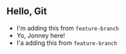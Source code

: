 ## Hello, Git

- I'm adding this from `feature-branch` 
- Yo, Jonney here!
- I'a adding this from `feature-branch` 
 
